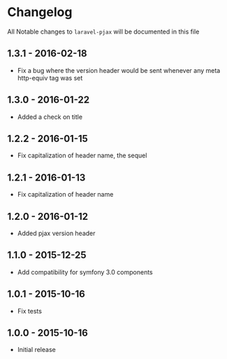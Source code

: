 # Changelog

All Notable changes to `laravel-pjax` will be documented in this file

## 1.3.1 - 2016-02-18
- Fix a bug where the version header would be sent whenever any meta http-equiv tag was set

## 1.3.0 - 2016-01-22
- Added a check on title

## 1.2.2 - 2016-01-15
- Fix capitalization of header name, the sequel

## 1.2.1 - 2016-01-13
- Fix capitalization of header name

## 1.2.0 - 2016-01-12
- Added pjax version header 

## 1.1.0 - 2015-12-25
- Add compatibility for symfony 3.0 components

## 1.0.1 - 2015-10-16
- Fix tests

## 1.0.0 - 2015-10-16
- Initial release

